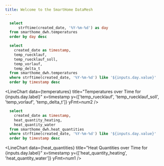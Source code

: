 ```yaml
---
title: Welcome to the SmartHome DataMesh
---
```


<LastRefreshed/>

```sql days
  select
      strftime(created_date, '%Y-%m-%d') as day
  from smarthome_dwh.temperatures
  order by day desc
```

<Dropdown data={days} name=day value=day>
  <DropdownOption value="%" valueLabel="All Days"/>
</Dropdown>

```sql temperatures
  select 
    created_date as timestamp,
    temp_ruecklauf,
    temp_ruecklauf_soll,
    temp_vorlauf,
    temp_delta_t
  from smarthome_dwh.temperatures
  where strftime(created_date, '%Y-%m-%d') like '${inputs.day.value}'
  order by timestamp desc
```

<LineChart
    data={temperatures}
    title="Temperatures over Time for {inputs.day.label}"
    x=timestamp
    y={['temp_ruecklauf', 'temp_ruecklauf_soll', 'temp_vorlauf', 'temp_delta_t']}
    yFmt=num2
/>

```sql heat_quantities
  select 
    created_date as timestamp,
    heat_quantity_heating,
    heat_quantity_water
  from smarthome_dwh.heat_quantities
  where strftime(created_date, '%Y-%m-%d') like '${inputs.day.value}'
  order by timestamp desc
```

<LineChart
    data={heat_quantities}
    title="Heat Quantities over Time for {inputs.day.label}"
    x=timestamp
    y={['heat_quantity_heating', 'heat_quantity_water']}
    yFmt=num1
/>

